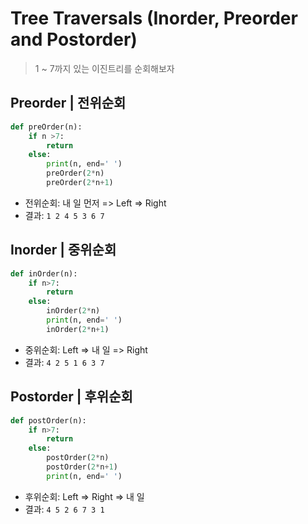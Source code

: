 # Tree Traversals (Inorder, Preorder and Postorder)

> 1 ~ 7까지 있는 이진트리를 순회해보자

## Preorder | 전위순회

```python
def preOrder(n):
    if n >7:
        return
    else:
        print(n, end=' ')
        preOrder(2*n)
        preOrder(2*n+1)
```

- 전위순회: 내 일 먼저 => Left => Right
- 결과: `1 2 4 5 3 6 7 `



## Inorder | 중위순회

```python
def inOrder(n):
    if n>7:
        return
    else:
        inOrder(2*n)
        print(n, end=' ')
        inOrder(2*n+1)
```

- 중위순회: Left => 내 일 => Right
- 결과: `4 2 5 1 6 3 7 `



## Postorder | 후위순회

```python
def postOrder(n):
    if n>7:
        return
    else:
        postOrder(2*n)
        postOrder(2*n+1)
        print(n, end=' ')
```

- 후위순회: Left => Right => 내 일
- 결과: `4 5 2 6 7 3 1`